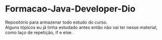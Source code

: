 # Formacao-Java-Developer-Dio
Repositório para armazenar todo estudo do curso.<br/>
Alguns tópicos eu já tinha estudado antes então não vai ter nesse material, como laço de repetição, if e else.

